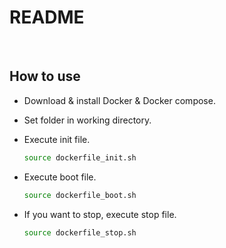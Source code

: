 # README

<br>

## How to use

-  Download & install Docker & Docker compose.

-  Set folder in working directory.

-  Execute init file.

    ~~~sh
    source dockerfile_init.sh
    ~~~

- Execute boot file.

    ~~~sh
    source dockerfile_boot.sh
    ~~~

-  If you want to stop, execute stop file.

    ~~~sh
    source dockerfile_stop.sh
    ~~~
